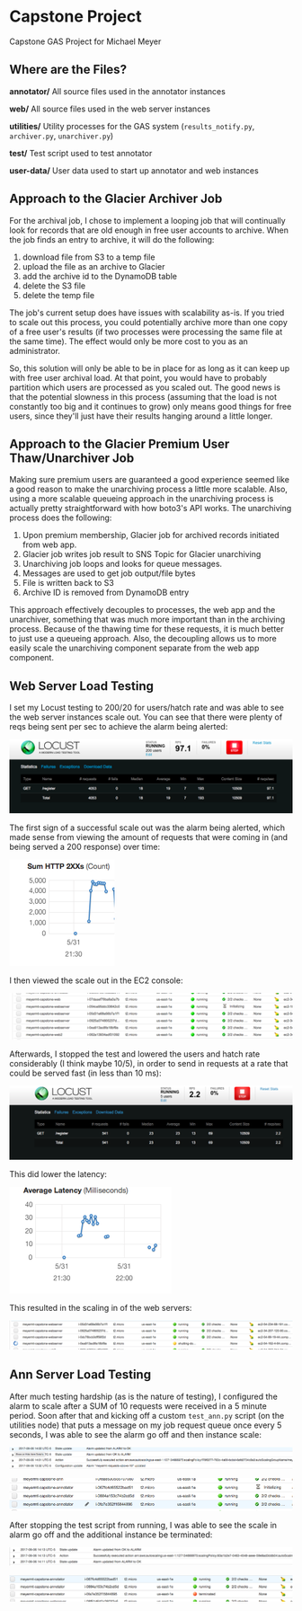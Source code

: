 # Capstone Project
Capstone GAS Project for Michael Meyer

## Where are the Files?

**annotator/** All source files used in the annotator instances

**web/** All source files used in the web server instances

**utilities/** Utility processes for the GAS system (`results_notify.py`, `archiver.py`, `unarchiver.py`)

**test/** Test script used to test annotator

**user-data/** User data used to start up annotator and web instances

## Approach to the Glacier Archiver Job

For the archival job, I chose to implement a looping job that will continually look for records that are old enough in free user accounts to archive. When the job finds an entry to archive, it will do the following:

1. download file from S3 to a temp file
2. upload the file as an archive to Glacier
3. add the archive id to the DynamoDB table
4. delete the S3 file
5. delete the temp file

The job's current setup does have issues with scalability as-is. If you tried to scale out this process, you could potentially archive more than one copy of a free user's results (if two processes were processing the same file at the same time). The effect would only be more cost to you as an administrator.

So, this solution will only be able to be in place for as long as it can keep up with free user archival load. At that point, you would have to probably partition which users are processed as you scaled out. The good news is that the potential slowness in this process (assuming that the load is not constantly too big and it continues to grow) only means good things for free users, since they'll just have their results hanging around a little longer.

## Approach to the Glacier Premium User Thaw/Unarchiver Job

Making sure premium users are guaranteed a good experience seemed like a good reason to make the unarchiving process a little more scalable. Also, using a more scalable queueing approach in the unarchiving process is actually pretty straightforward with how boto3's API works. The unarchiving process does the following:

1. Upon premium membership, Glacier job for archived records initiated from web app.
2. Glacier job writes job result to SNS Topic for Glacier unarchiving
3. Unarchiving job loops and looks for queue messages.
4. Messages are used to get job output/file bytes
5. File is written back to S3
6. Archive ID is removed from DynamoDB entry

This approach effectively decouples to processes, the web app and the unarchiver, something that was much more important than in the archiving process. Because of the thawing time for these requests, it is much better to just use a queueing approach. Also, the decoupling allows us to more easily scale the unarchiving component separate from the web app component.

## Web Server Load Testing

I set my Locust testing to 200/20 for users/hatch rate and was able to see the web server instances scale out. You can see that there were plenty of reqs being sent per sec to achieve the alarm being alerted:

![alt text](img/web-scale-up-locust.png "200 users and 20 hatch rate")

The first sign of a successful scale out was the alarm being alerted, which made sense from viewing the amount of requests that were coming in (and being served a 200 response) over time:

![alt text](img/high-200.png "Lots of 200 Requests")

I then viewed the scale out in the EC2 console:

![alt text](img/web-scale-out.png "Web servers growing")

Afterwards, I stopped the test and lowered the users and hatch rate considerably (I think maybe 10/5), in order to send in requests at a rate that could be served fast (in less than 10 ms):

![alt text](img/web-scale-down-locust.png "10 users and 5 hatch rate")

This did lower the latency:

![alt text](img/latency-lower.png "Lowered latency")

This resulted in the scaling in of the web servers:

![alt text](img/web-scale-down.png "Web servers shrinking")

## Ann Server Load Testing

After much testing hardship (as is the nature of testing), I configured the alarm to scale after a SUM of 10 requests were received in a 5 minute period. Soon after that and kicking off a custom `test_ann.py` script (on the utilities node) that puts a message on my job request queue once every 5 seconds, I was able to see the alarm go off and then instance scale:

![alt text](img/ann-scale-out-alarm.png "Ann scale out alarm went off")

![alt text](img/ann-scale-out-inst.png "Ann instances grow")

After stopping the test script from running, I was able to see the scale in alarm go off and the additional instance be terminated:

![alt text](img/ann-scale-in-alarm.png "Ann scale in alarm went off")

![alt text](img/ann-scale-in-inst.png "Ann instances shrink")


